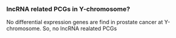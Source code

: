 ### lncRNA related PCGs in Y-chromosome?

No differential expression genes are find in prostate cancer at Y-chromosome. So, no lncRNA realated PCGs

### 

